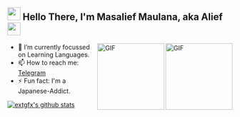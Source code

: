 ## <img src="https://cdn130.picsart.com/235791987029202.gif" width="29px"> Hello There, I'm Masalief Maulana, aka Alief <img src="https://cdn130.picsart.com/235791987029202.gif" width="29px">

<img align="right" alt="GIF" height="150px" src="https://media0.giphy.com/media/8vHVIUaroksRmPQNei/giphy.gif" />
<img align="right" alt="GIF" height="150px" src="https://24.media.tumblr.com/ceb6634f80ee576d89447a600d7e1bbc/tumblr_mlep8vEtSp1sor55qo1_400.gif" />


- 🌱 I’m currently focussed on Learning Languages.
- 📫 How to reach me: [Telegram](https://telegram.me/Yuzusa)
- ⚡ Fun fact: I'm a Japanese-Addict.


[![extgfx's github stats](https://github-readme-stats.vercel.app/api?username=Viole403&title_color=333&text_color=777&show_icons=true&icon_color=333&hide_border=true)](https://github.com/Viole403)
